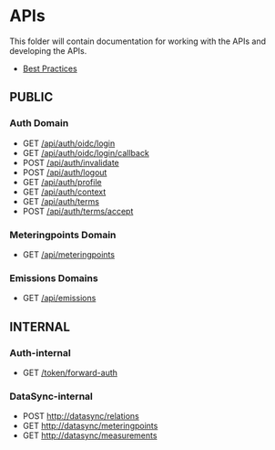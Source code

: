 # APIs

This folder will contain documentation for working with the APIs and developing the APIs.

- [Best Practices](best-practices.md)

## PUBLIC

### Auth Domain

- GET [/api/auth/oidc/login](auth.md#oidc-login)
- GET [/api/auth/oidc/login/callback](auth.md#oidc-login-callback)
- POST [/api/auth/invalidate](auth.md#oidc-invalidate)
- POST [/api/auth/logout](auth.md#logout)
- GET [/api/auth/profile](auth.md#profile)
- GET [/api/auth/context](auth.md#context)
- GET [/api/auth/terms](auth.md#terms)
- POST [/api/auth/terms/accept](auth.md#accept-terms)

### Meteringpoints Domain

- GET [/api/meteringpoints](meteringpoint.md#get-meteringpoints)

### Emissions Domains

- GET [/api/emissions](emissions.md#get-emissions)

## INTERNAL

### Auth-internal

- GET [/token/forward-auth](auth.md#forward-auth)

### DataSync-internal

- POST [http://datasync/relations](datasync.md#create-relations)
- GET [http://datasync/meteringpoints](datasync.md#get-metering-points)
- GET [http://datasync/measurements](datasync.md#get-measurements)
